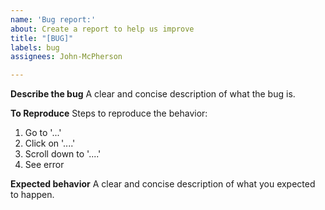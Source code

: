 ```yaml
---
name: 'Bug report:'
about: Create a report to help us improve
title: "[BUG]"
labels: bug
assignees: John-McPherson

---
```


**Describe the bug**
A clear and concise description of what the bug is.

**To Reproduce**
Steps to reproduce the behavior:
1. Go to '...'
2. Click on '....'
3. Scroll down to '....'
4. See error

**Expected behavior**
A clear and concise description of what you expected to happen.
